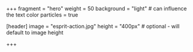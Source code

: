 +++
fragment = "hero"
weight = 50
background = "light" # can influence the text color
particles = true

[header]
  image = "esprit-action.jpg"
  height = "400px" # optional - will default to image height

+++
